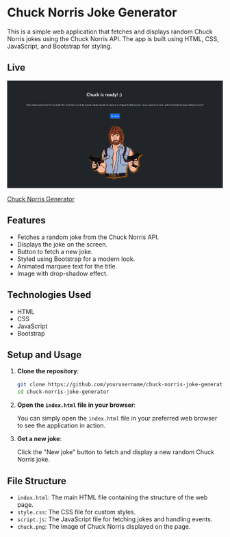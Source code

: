 # Chuck Norris Joke Generator

This is a simple web application that fetches and displays random Chuck Norris jokes using the Chuck Norris API. The app is built using HTML, CSS, JavaScript, and Bootstrap for styling.

## Live

![Chuck Norris Generator](sschuck.png)

[Chuck Norris Generator](https://shnumtylmz.github.io/Patika.Dev-Front-End-Bootcamp/Week-5/JavaScript%20Chuck%20Norris%20Jokes/index.html)

## Features

- Fetches a random joke from the Chuck Norris API.
- Displays the joke on the screen.
- Button to fetch a new joke.
- Styled using Bootstrap for a modern look.
- Animated marquee text for the title.
- Image with drop-shadow effect.

## Technologies Used

- HTML
- CSS
- JavaScript
- Bootstrap

## Setup and Usage

1. **Clone the repository**:

    ```bash
    git clone https://github.com/yourusername/chuck-norris-joke-generator.git
    cd chuck-norris-joke-generator
    ```

2. **Open the `index.html` file in your browser**:

    You can simply open the `index.html` file in your preferred web browser to see the application in action.

3. **Get a new joke**:

    Click the "New joke" button to fetch and display a new random Chuck Norris joke.

## File Structure

- `index.html`: The main HTML file containing the structure of the web page.
- `style.css`: The CSS file for custom styles.
- `script.js`: The JavaScript file for fetching jokes and handling events.
- `chuck.png`: The image of Chuck Norris displayed on the page.